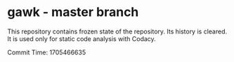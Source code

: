 # gawk - master branch

This repository contains frozen state of the repository.
Its history is cleared. It is used only for static code
analysis with Codacy.

Commit Time: 1705466635